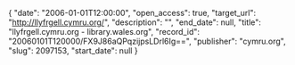 {
  "date": "2006-01-01T12:00:00", 
  "open_access": true, 
  "target_url": "http://llyfrgell.cymru.org/", 
  "description": "", 
  "end_date": null, 
  "title": "llyfrgell.cymru.org - library.wales.org", 
  "record_id": "20060101T120000/FX9J86aQPqzijpsLDrl6Ig==", 
  "publisher": "cymru.org", 
  "slug": 2097153, 
  "start_date": null
}

